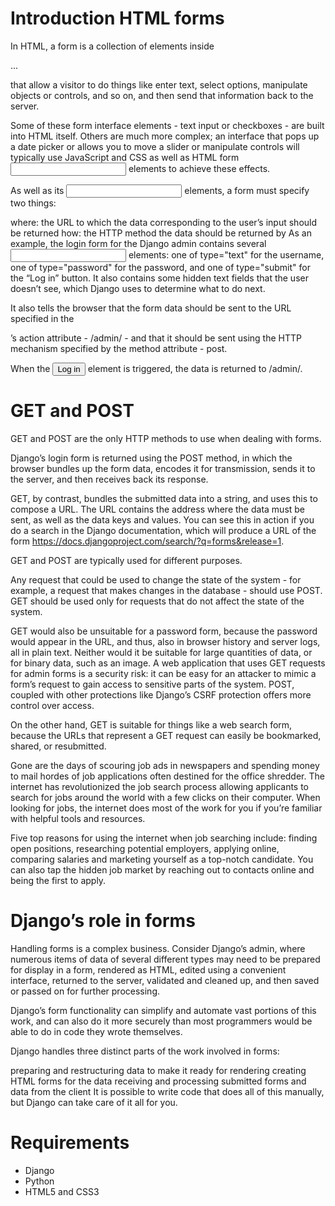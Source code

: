 # Introduction HTML forms

In HTML, a form is a collection of elements inside <form>...</form> that allow a visitor to do things like enter text, select options, manipulate objects or controls, and so on, and then send that information back to the server.

Some of these form interface elements - text input or checkboxes - are built into HTML itself. Others are much more complex; an interface that pops up a date picker or allows you to move a slider or manipulate controls will typically use JavaScript and CSS as well as HTML form <input> elements to achieve these effects.

As well as its <input> elements, a form must specify two things:

where: the URL to which the data corresponding to the user’s input should be returned
how: the HTTP method the data should be returned by
As an example, the login form for the Django admin contains several <input> elements: one of type="text" for the username, one of type="password" for the password, and one of type="submit" for the “Log in” button. It also contains some hidden text fields that the user doesn’t see, which Django uses to determine what to do next.

It also tells the browser that the form data should be sent to the URL specified in the <form>’s action attribute - /admin/ - and that it should be sent using the HTTP mechanism specified by the method attribute - post.

When the <input type="submit" value="Log in"> element is triggered, the data is returned to /admin/.

# GET and POST
GET and POST are the only HTTP methods to use when dealing with forms.

Django’s login form is returned using the POST method, in which the browser bundles up the form data, encodes it for transmission, sends it to the server, and then receives back its response.

GET, by contrast, bundles the submitted data into a string, and uses this to compose a URL. The URL contains the address where the data must be sent, as well as the data keys and values. You can see this in action if you do a search in the Django documentation, which will produce a URL of the form https://docs.djangoproject.com/search/?q=forms&release=1.

GET and POST are typically used for different purposes.

Any request that could be used to change the state of the system - for example, a request that makes changes in the database - should use POST. GET should be used only for requests that do not affect the state of the system.

GET would also be unsuitable for a password form, because the password would appear in the URL, and thus, also in browser history and server logs, all in plain text. Neither would it be suitable for large quantities of data, or for binary data, such as an image. A web application that uses GET requests for admin forms is a security risk: it can be easy for an attacker to mimic a form’s request to gain access to sensitive parts of the system. POST, coupled with other protections like Django’s CSRF protection offers more control over access.

On the other hand, GET is suitable for things like a web search form, because the URLs that represent a GET request can easily be bookmarked, shared, or resubmitted.

Gone are the days of scouring job ads in newspapers and spending money to mail hordes of job applications often destined for the office shredder. The internet has revolutionized the job search process allowing applicants to search for jobs around the world with a few clicks on their computer. When looking for jobs, the internet does most of the work for you if you’re familiar with helpful tools and resources.

Five top reasons for using the internet when job searching include: finding open positions, researching potential employers, applying online, comparing salaries and marketing yourself as a top-notch candidate. You can also tap the hidden job market by reaching out to contacts online and being the first to apply.



# Django’s role in forms

Handling forms is a complex business. Consider Django’s admin, where numerous items of data of several different types may need to be prepared for display in a form, rendered as HTML, edited using a convenient interface, returned to the server, validated and cleaned up, and then saved or passed on for further processing.

Django’s form functionality can simplify and automate vast portions of this work, and can also do it more securely than most programmers would be able to do in code they wrote themselves.

Django handles three distinct parts of the work involved in forms:

preparing and restructuring data to make it ready for rendering
creating HTML forms for the data
receiving and processing submitted forms and data from the client
It is possible to write code that does all of this manually, but Django can take care of it all for you.

# Requirements

- Django
- Python
- HTML5 and CSS3


